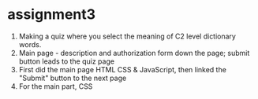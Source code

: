 # assignment3
1) Making a quiz where you select the meaning of C2 level dictionary words.
2) Main page - description and authorization form down the page; submit button leads to the quiz page
3) First did the main page HTML CSS & JavaScript, then linked the "Submit" button to the next page
4) For the main part, CSS
